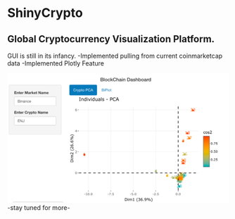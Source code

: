 # ShinyCrypto
## Global Cryptocurrency Visualization Platform.

GUI is still in its infancy.
-Implemented pulling from current coinmarketcap data
-Implemented Plotly Feature

<img src="img/preview.png">
-stay tuned for more-

```

